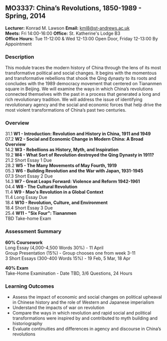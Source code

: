 ## MO3337: China’s Revolutions, 1850-1989 - Spring, 2014

**Lecturer:**	Konrad M. Lawson **Email:** kml8@st-andrews.ac.uk  
**Meets:** Fri 14:00-16:00 **Office:** St. Katherine's Lodge B3  
**Office Hours:** Tue 11-12:00 & Wed 12-13:00 Open Door, Friday 12-13:00 By Appointment

### Description	

This module traces the modern history of China through the lens of its most transformative political and social changes. It begins with the momentous and transformative rebellions that shook the Qing dynasty to its roots and concludes with the 1989 democracy movement that centered on Tiananmen square in Beijing. We will examine the ways in which China’s revolutions connected themselves with the past in a process that generated a long and rich revolutionary tradition. We will address the issue of identifying revolutionary agency and the social and economic forces that help drive the most violent transformations of China’s past two centuries.

### Overview

31.1    **W1 - Introduction: Revolution and History in China, 1911 and 1949**  
07.2    **W2 - Social and Economic Change in Modern China: A Broad Overview**  
14.2    **W3 - Rebellions as History, Myth, and Inspiration**  
19.2    **W4 - What Sort of Revolution destroyed the Qing Dynasty in 1911?**  
21.2    Short Essay 1 Due  
28.2    **W5 - The Many Movements of May Fourth, 1919**  
05.3    **W6 - Building Revolution and the War with Japan, 1931-1945**  
07.3    Short Essay 2 Due  
14.3    **W7 - Great Leaps Forward: Violence and Reform 1942-1961**  
04.4    **W8 - The Cultural Revolution**  
11.4    **W9 - Mao's Revolution in a Global Context**  
11.4    Long Essay Due  
18.4    **W10 - Revolution, Culture, and Environment**  
18.4    Short Essay 3 Due  
25.4    **W11 - "Six Four": Tiananmen**  
TBD     Take-home Exam  

### Assessment Summary

**60% Coursework**  
Long Essay (4,000-4,500 Words 30%) - 11 April   
Group Presentation (15%)  - Group chooses one from week 3-11  
3 Short Essays (300-400 Words 15%) - 19 Feb, 5 Mar, 18 Apr

**40% Exam**  
Take-Home Examination - Date TBD, 3/6 Questions, 24 Hours  

### Learning Outcomes

* Assess the impact of economic and social changes on political upheaval in Chinese history and the role of Western and Japanese imperialism
* Understand the impacts of war on revolution
* Compare the ways in which revolution and rapid social and political transformations were inspired by and contributed to myth building and historiography
* Evaluate continuities and differences in agency and discourse in China’s revolutions

